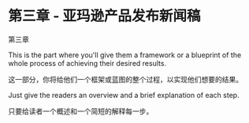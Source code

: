 # 第三章 - 亚玛逊产品发布新闻稿

第三章

This is the part where you'll give them a framework or a blueprint of
the whole process of achieving their desired results.

这一部分，你将给他们一个框架或蓝图的整个过程，以实现他们想要的结果。

Just give the readers an overview and a brief explanation of each step.

只要给读者一个概述和一个简短的解释每一步。
